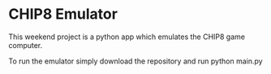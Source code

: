 # CHIP8 Emulator

This weekend project is a python app which emulates the CHIP8 game computer.

To run the emulator simply download the repository and run python main.py <path to rom>
